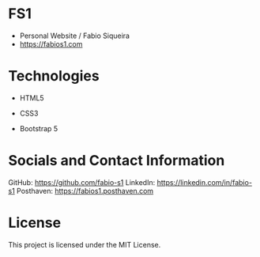 # FS1
* Personal Website / Fabio Siqueira
* https://fabios1.com



# Technologies
* HTML5
* CSS3

* Bootstrap 5



# Socials and Contact Information
GitHub: https://github.com/fabio-s1
LinkedIn: https://linkedin.com/in/fabio-s1
Posthaven: https://fabios1.posthaven.com



# License
This project is licensed under the MIT License.